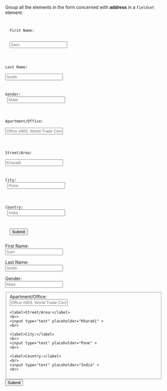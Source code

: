 Group all the elements in
the form concerned with
**address** in a `fieldset`
element.

<codeblock language="html" type="exercise" testMode="fixedInput">
<code>
<form>
  <label>First Name:</label>
  <br>
  <input type="text" placeholder="Sam" >
  <br>

  <label>Last Name:</label>
  <br>
  <input type="text" placeholder="Smith" >
  <br>

  <label>Gender:</label>
  <br>
  <input type="text" placeholder="Male" >
  <br>

  <label>Apartment/Office:</label>
  <br>
  <input type="text" placeholder="Office #803, World Trade Center, Tower 2" >
  <br>

  <label>Street/Area:</label>
  <br>
  <input type="text" placeholder="Kharadi" >
  <br>

  <label>City:</label>
  <br>
  <input type="text" placeholder="Pune" >
  <br>

  <label>Country:</label>
  <br>
  <input type="text" placeholder="India" >
  <br>

  <input type="submit">
</form>
</code>

<solution>
<form>
  <label>First Name:</label>
  <br>
  <input type="text" placeholder="Sam" >
  <br>

  <label>Last Name:</label>
  <br>
  <input type="text" placeholder="Smith" >
  <br>

  <label>Gender:</label>
  <br>
  <input type="text" placeholder="Male" >
  <br>

  <fieldset>
    <label>Apartment/Office:</label>
    <br>
    <input type="text" placeholder="Office #803, World Trade Center, Tower 2" >
    <br>

    <label>Street/Area:</label>
    <br>
    <input type="text" placeholder="Kharadi" >
    <br>

    <label>City:</label>
    <br>
    <input type="text" placeholder="Pune" >
    <br>

    <label>Country:</label>
    <br>
    <input type="text" placeholder="India" >
    <br>
  </fieldset>

  <input type="submit">
</form>
</solution>
</codeblock>
